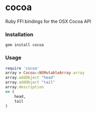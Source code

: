 cocoa
=====

Ruby FFI bindings for the OSX Cocoa API

### Installation

```
gem install cocoa
```

### Usage

```ruby
require 'cocoa'
array = Cocoa::NSMutableArray.array
array.addObject "head"
array.addObject "tail"
array.description
=> (
    head,
    tail
)
```
